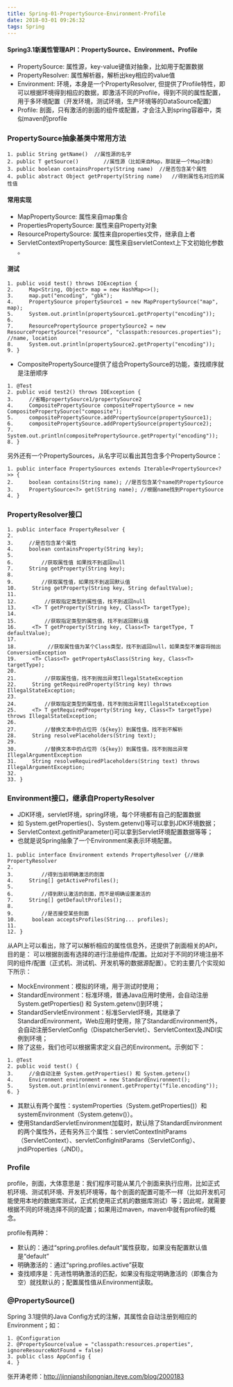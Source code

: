 ```yaml
---
title: Spring-01-PropertySource-Environment-Profile
date: 2018-03-01 09:26:32
tags: Spring
---
```


#### Spring3.1新属性管理API：PropertySource、Environment、Profile

- PropertySource: 属性源，key-value键值对抽象，比如用于配置数据
- PropertyResolver: 属性解析器，解析出key相应的value值
- Environment: 环境，本身是一个PropertyResolver, 但提供了Profile特性，即可以根据环境得到相应的数据，即激活不同的Profile，得到不同的属性配置，用于多环境配置（开发环境，测试环境，生产环境等的DataSource配置）
- Profile: 剖面，只有激活的剖面的组件或配置，才会注入到spring容器中，类似maven的profile


### PropertySource抽象基类中常用方法
```
1. public String getName()  //属性源的名字  
2. public T getSource()        //属性源（比如来自Map，那就是一个Map对象）  
3. public boolean containsProperty(String name)  //是否包含某个属性  
4. public abstract Object getProperty(String name)   //得到属性名对应的属性值 
```
#### 常用实现
- MapPropertySource: 属性来自map集合
- PropertiesPropertySource: 属性来自Property对象
- ResourcePropertySource: 属性来自properties文件，继承自上者
- ServletContextPropertySource: 属性来自servletContext上下文初始化参数
。

#### 测试
```
1. public void test() throws IOException {  
2.     Map<String, Object> map = new HashMap<>();  
3.     map.put("encoding", "gbk");  
4.     PropertySource propertySource1 = new MapPropertySource("map", map);  
5.     System.out.println(propertySource1.getProperty("encoding"));  
6.   
7.     ResourcePropertySource propertySource2 = new ResourcePropertySource("resource", "classpath:resources.properties"); //name, location  
8.     System.out.println(propertySource2.getProperty("encoding"));  
9. }  
```
- CompositePropertySource提供了组合PropertySource的功能，查找顺序就是注册顺序
```
1. @Test  
2. public void test2() throws IOException {  
3.     //省略propertySource1/propertySource2  
4.     CompositePropertySource compositePropertySource = new CompositePropertySource("composite");  
5.     compositePropertySource.addPropertySource(propertySource1);  
6.     compositePropertySource.addPropertySource(propertySource2);  
7.     System.out.println(compositePropertySource.getProperty("encoding"));  
8. } 
```
另外还有一个PropertySources，从名字可以看出其包含多个PropertySource：

```
1. public interface PropertySources extends Iterable<PropertySource<?>> {  
2.     boolean contains(String name); //是否包含某个name的PropertySource  
3.     PropertySource<?> get(String name); //根据name找到PropertySource  
4. }  
```

### PropertyResolver接口
```
1. public interface PropertyResolver {  
2.   
3.     //是否包含某个属性  
4.     boolean containsProperty(String key);  
5.    
6.         //获取属性值 如果找不到返回null   
7.     String getProperty(String key);  
8.        
9.         //获取属性值，如果找不到返回默认值        
10.     String getProperty(String key, String defaultValue);  
11.     
12.         //获取指定类型的属性值，找不到返回null  
13.     <T> T getProperty(String key, Class<T> targetType);  
14.   
15.         //获取指定类型的属性值，找不到返回默认值  
16.     <T> T getProperty(String key, Class<T> targetType, T defaultValue);  
17.   
18.          //获取属性值为某个Class类型，找不到返回null，如果类型不兼容将抛出ConversionException  
19.     <T> Class<T> getPropertyAsClass(String key, Class<T> targetType);  
20.   
21.         //获取属性值，找不到抛出异常IllegalStateException  
22.     String getRequiredProperty(String key) throws IllegalStateException;  
23.   
24.         //获取指定类型的属性值，找不到抛出异常IllegalStateException         
25.     <T> T getRequiredProperty(String key, Class<T> targetType) throws IllegalStateException;  
26.   
27.         //替换文本中的占位符（${key}）到属性值，找不到不解析  
28.     String resolvePlaceholders(String text);  
29.   
30.         //替换文本中的占位符（${key}）到属性值，找不到抛出异常IllegalArgumentException  
31.     String resolveRequiredPlaceholders(String text) throws IllegalArgumentException;  
32.   
33. } 
```

### Environment接口，继承自PropertyResolver
- JDK环境，servlet环境，spring环境，每个环境都有自己的配置数据
- 如 System.getProperties()、System.getenv()等可以拿到JDK环境数据；	
- ServletContext.getInitParameter()可以拿到Servlet环境配置数据等等；
- 也就是说Spring抽象了一个Environment来表示环境配置。
```
1. public interface Environment extends PropertyResolver {//继承PropertyResolver  
2.   
3.         //得到当前明确激活的剖面  
4.     String[] getActiveProfiles();  
5.   
6.         //得到默认激活的剖面，而不是明确设置激活的  
7.     String[] getDefaultProfiles();  
8.    
9.         //是否接受某些剖面  
10.     boolean acceptsProfiles(String... profiles);  
11.   
12. }  
```
从API上可以看出，除了可以解析相应的属性信息外，还提供了剖面相关的API，目的是： 可以根据剖面有选择的进行注册组件/配置。比如对于不同的环境注册不同的组件/配置（正式机、测试机、开发机等的数据源配置）。它的主要几个实现如下所示：
 
- MockEnvironment：模拟的环境，用于测试时使用；
- StandardEnvironment：标准环境，普通Java应用时使用，会自动注册System.getProperties() 和 System.getenv()到环境；
- StandardServletEnvironment：标准Servlet环境，其继承了StandardEnvironment，Web应用时使用，除了StandardEnvironment外，会自动注册ServletConfig（DispatcherServlet）、ServletContext及JNDI实例到环境；
- 除了这些，我们也可以根据需求定义自己的Environment。示例如下：
```
1. @Test  
2. public void test() {  
3.     //会自动注册 System.getProperties() 和 System.getenv()  
4.     Environment environment = new StandardEnvironment();  
5.     System.out.println(environment.getProperty("file.encoding"));  
6. }  
```
- 其默认有两个属性：systemProperties（System.getProperties()）和systemEnvironment（System.getenv()）。
- 使用StandardServletEnvironment加载时，默认除了StandardEnvironment的两个属性外，还有另外三个属性：servletContextInitParams（ServletContext）、servletConfigInitParams（ServletConfig）、jndiProperties（JNDI）。

### Profile
profile，剖面，大体意思是：我们程序可能从某几个剖面来执行应用，比如正式机环境、测试机环境、开发机环境等，每个剖面的配置可能不一样（比如开发机可能使用本地的数据库测试，正式机使用正式机的数据库测试）等；因此呢，就需要根据不同的环境选择不同的配置；如果用过maven，maven中就有profile的概念。

profile有两种：
- 默认的：通过“spring.profiles.default”属性获取，如果没有配置默认值是“default”
- 明确激活的：通过“spring.profiles.active”获取
- 查找顺序是：先进性明确激活的匹配，如果没有指定明确激活的（即集合为空）就找默认的；配置属性值从Environment读取。

### @PropertySource()
Spring 3.1提供的Java Config方式的注解，其属性会自动注册到相应的Environment；如：
```
1. @Configuration  
2. @PropertySource(value = "classpath:resources.properties", ignoreResourceNotFound = false)  
3. public class AppConfig {  
4. }  
```
张开涛老师：http://jinnianshilongnian.iteye.com/blog/2000183
